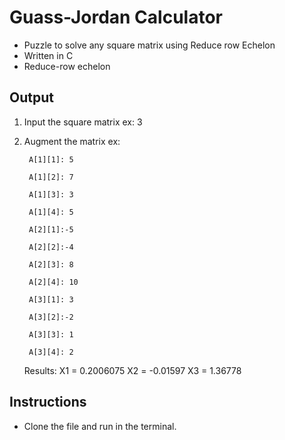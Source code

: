 # Guass-Jordan Calculator  
  * Puzzle to solve any square matrix using Reduce row Echelon
  * Written in C
  * Reduce-row echelon

## Output
  
1. Input the square matrix
    ex: 3 
2. Augment the matrix
    ex: 
        
        A[1][1]: 5
    
        A[1][2]: 7
        
        A[1][3]: 3
        
        A[1][4]: 5
        
        A[2][1]:-5
        
        A[2][2]:-4
        
        A[2][3]: 8
        
        A[2][4]: 10
        
        A[3][1]: 3
        
        A[3][2]:-2
        
        A[3][3]: 1
        
        A[3][4]: 2
        
    Results:
      X1 = 0.2006075
      X2 = -0.01597
      X3 = 1.36778

## Instructions
  * Clone the file and run in the terminal.
